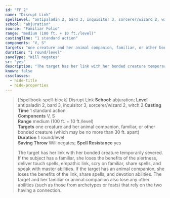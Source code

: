 ```yaml
---
id: "FF_2"
name: "Disrupt Link"
spellLevel: "antipaladin 2, bard 3, inquisitor 3, sorcerer/wizard 2, witch 2"
school: "abjuration"
source: "Familiar Folio"
range: "medium (100 ft. + 10 ft./level)"
castingTime: "1 standard action"
components: "V, S"
targets: "one creature and her animal companion, familiar, or other bonded creature (which may be no more than 30 ft. apart)"
duration: "1 round/level"
saveType: "Will negates"
sr: "yes"
description: "The target has her link with her bonded creature temporarily severed. If the subject has a familiar, she loses the benefits of the alertness, deliver touch spells, empathic link, scry on familiar, share spells, and speak with master abilities. If the target has an animal companion, she loses the benefits of the link, share spells, and devotion abilities. The target and her familiar or animal companion also lose any other abilities (such as those from archetypes or feats) that rely on the two having a connection."
known: false
cssclasses:
  - hide-title
  - hide-properties
---
```


> [!spellbook-spell-block] Disrupt Link
> **School:** abjuration; **Level** antipaladin 2, bard 3, inquisitor 3, sorcerer/wizard 2, witch 2
> **Casting Time** 1 standard action  
> **Components** V, S  
> **Range** medium (100 ft. + 10 ft./level)  
> **Targets** one creature and her animal companion, familiar, or other bonded creature (which may be no more than 30 ft. apart)  
> **Duration** 1 round/level  
> **Saving Throw** Will negates; **Spell Resistance** yes
> 
> The target has her link with her bonded creature temporarily severed. If the subject has a familiar, she loses the benefits of the alertness, deliver touch spells, empathic link, scry on familiar, share spells, and speak with master abilities. If the target has an animal companion, she loses the benefits of the link, share spells, and devotion abilities. The target and her familiar or animal companion also lose any other abilities (such as those from archetypes or feats) that rely on the two having a connection.